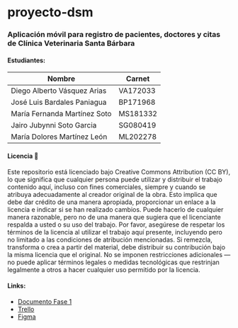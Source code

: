# proyecto-dsm

### Aplicación móvil para registro de pacientes, doctores y citas de Clínica Veterinaria Santa Bárbara

#### Estudiantes:

| Nombre  | Carnet |
| ------------- | ------------- |
| Diego Alberto Vásquez Arias | VA172033
| José Luis Bardales Paniagua | BP171968 |
| María Fernanda Martínez Soto | MS181332 |
| Jairo Jubynni Soto Garcia | SG080419 |
| María Dolores Martínez León | ML202278 |

#### Licencia 📄

Este repositorio está licenciado bajo Creative Commons Attribution (CC BY), lo que significa que cualquier persona puede utilizar y distribuir el trabajo contenido aquí, incluso con fines comerciales, siempre y cuando se atribuya adecuadamente al creador original de la obra. Esto implica que debe dar crédito de una manera apropiada, proporcionar un enlace a la licencia e indicar si se han realizado cambios. Puede hacerlo de cualquier manera razonable, pero no de una manera que sugiera que el licenciante respalda a usted o su uso del trabajo. Por favor, asegúrese de respetar los términos de la licencia al utilizar el trabajo aquí presente, incluyendo pero no limitado a las condiciones de atribución mencionadas. Si remezcla, transforma o crea a partir del material, debe distribuir su contribución bajo la misma licencia que el original. No se imponen restricciones adicionales — no puede aplicar términos legales o medidas tecnológicas que restrinjan legalmente a otros a hacer cualquier uso permitido por la licencia.

#### Links:

* [Documento Fase 1](https://drive.google.com/file/d/1cqTRl9Sl3HUe1x9TUaaj4aSMV8nsSF4e/view?usp=sharing)
* [Trello](https://trello.com/b/tnitSMLo/proyecto-dsm-2023)
* [Figma](https://www.figma.com/file/xB5ItxLm2GXKmb70ljnGkM/DSM?type=design&node-id=0-1&mode=design)

